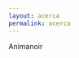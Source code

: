 ```yaml
---
layout: acerca
permalink: acerca
---
```


<div class="container">
    <p class="display-1 py-3">Animanoir</p>
</div>